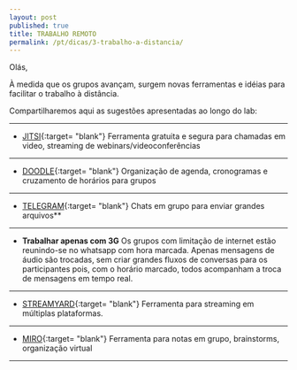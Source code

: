 ```yaml
---
layout: post
published: true
title: TRABALHO REMOTO
permalink: /pt/dicas/3-trabalho-a-distancia/
---
```



Olás,

À medida que os grupos avançam, surgem novas ferramentas e idéias para facilitar o trabalho à distância.

Compartilharemos aqui as sugestões apresentadas ao longo do lab:

  
    
---

* [JITSI](https://meet.jit.si/){:target= "blank"}
Ferramenta gratuita e segura para chamadas em video, streaming de webinars/videoconferências

---

* [DOODLE](https://doodle.com/pt_BR/){:target= "blank"}
Organização de agenda, cronogramas e cruzamento de horários para grupos
  
---
   
* [TELEGRAM](https://web.telegram.org/#/login){:target= "blank"}
Chats em grupo para enviar grandes arquivos**
  
---
    
* **Trabalhar apenas com 3G**
Os grupos com limitação de internet estão reunindo-se no whatsapp com hora marcada. 
Apenas mensagens de áudio são trocadas, sem criar grandes fluxos de conversas para os participantes pois, com o horário marcado, todos acompanham a troca de mensagens em tempo real.

--- 
  
* [STREAMYARD](https://streamyard.com/){:target= "blank"} 
Ferramenta para streaming em múltiplas plataformas.
     
--- 
  
* [MIRO](https://miro.com/){:target= "blank"}
Ferramenta para notas em grupo, brainstorms, organização virtual

  
---

